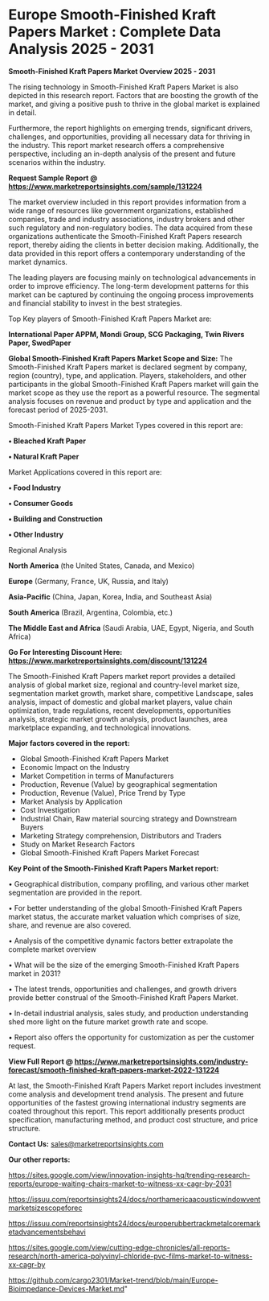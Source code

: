 # Europe Smooth-Finished Kraft Papers Market : Complete Data Analysis 2025 - 2031

<Strong> Smooth-Finished Kraft Papers Market Overview 2025 - 2031</strong>

The rising technology in Smooth-Finished Kraft Papers Market is also depicted in this research report. Factors that are boosting the growth of the market, and giving a positive push to thrive in the global market is explained in detail.

Furthermore, the report highlights on emerging trends, significant drivers, challenges, and opportunities, providing all necessary data for thriving in the industry. This report market research offers a comprehensive perspective, including an in-depth analysis of the present and future scenarios within the industry.

<strong>Request Sample Report @ <a href=https://www.marketreportsinsights.com/sample/131224>https://www.marketreportsinsights.com/sample/131224</a></strong>

The market overview included in this report provides information from a wide range of resources like government organizations, established companies, trade and industry associations, industry brokers and other such regulatory and non-regulatory bodies. The data acquired from these organizations authenticate the Smooth-Finished Kraft Papers research report, thereby aiding the clients in better decision making. Additionally, the data provided in this report offers a contemporary understanding of the market dynamics.

The leading players are focusing mainly on technological advancements in order to improve efficiency. The long-term development patterns for this market can be captured by continuing the ongoing process improvements and financial stability to invest in the best strategies.

Top Key players of Smooth-Finished Kraft Papers Market are:

<strong>International Paper APPM, Mondi Group, SCG Packaging, Twin Rivers Paper, SwedPaper</strong>

<strong><b>Global Smooth-Finished Kraft Papers Market Scope and Size:</b></strong>
The Smooth-Finished Kraft Papers market is declared segment by company, region (country), type, and application. Players, stakeholders, and other participants in the global Smooth-Finished Kraft Papers market will gain the market scope as they use the report as a powerful resource. The segmental analysis focuses on revenue and product by type and application and the forecast period of 2025-2031.

Smooth-Finished Kraft Papers Market Types covered in this report are:

<strong>• Bleached Kraft Paper

• Natural Kraft Paper</strong>

Market Applications covered in this report are:

<strong>• Food Industry

• Consumer Goods

• Building and Construction

• Other Industry</strong> 

Regional Analysis

<strong>North America</strong> (the United States, Canada, and Mexico)

<strong>Europe</strong> (Germany, France, UK, Russia, and Italy)

<strong>Asia-Pacific</strong> (China, Japan, Korea, India, and Southeast Asia)

<strong>South America</strong> (Brazil, Argentina, Colombia, etc.)

<strong>The Middle East and Africa</strong> (Saudi Arabia, UAE, Egypt, Nigeria, and South Africa)

<strong>Go For Interesting Discount Here: <a href=https://www.marketreportsinsights.com/discount/131224>https://www.marketreportsinsights.com/discount/131224</a></strong>

The Smooth-Finished Kraft Papers market report provides a detailed analysis of global market size, regional and country-level market size, segmentation market growth, market share, competitive Landscape, sales analysis, impact of domestic and global market players, value chain optimization, trade regulations, recent developments, opportunities analysis, strategic market growth analysis, product launches, area marketplace expanding, and technological innovations.

<strong><b>Major factors covered in the report:</b></strong>
<ul>
  <li>Global Smooth-Finished Kraft Papers Market </li>
  <li>Economic Impact on the Industry</li>
  <li>Market Competition in terms of Manufacturers</li>
  <li>Production, Revenue (Value) by geographical segmentation</li>
  <li>Production, Revenue (Value), Price Trend by Type</li>
  <li>Market Analysis by Application</li>
  <li>Cost Investigation</li>
  <li>Industrial Chain, Raw material sourcing strategy and Downstream Buyers</li>
  <li>Marketing Strategy comprehension, Distributors and Traders</li>
  <li>Study on Market Research Factors</li>
  <li>Global Smooth-Finished Kraft Papers Market Forecast</li>
</ul>

<strong><b>Key Point of the Smooth-Finished Kraft Papers Market report:</b></strong>

• Geographical distribution, company profiling, and various other market segmentation are provided in the report.

• For better understanding of the global Smooth-Finished Kraft Papers market status, the accurate market valuation which comprises of size, share, and revenue are also covered.

• Analysis of the competitive dynamic factors better extrapolate the complete market overview

• What will be the size of the emerging Smooth-Finished Kraft Papers market in 2031?

• The latest trends, opportunities and challenges, and growth drivers provide better construal of the Smooth-Finished Kraft Papers Market.

• In-detail industrial analysis, sales study, and production understanding shed more light on the future market growth rate and scope.

• Report also offers the opportunity for customization as per the customer request.

<strong><b>View Full Report @ <a href=https://www.marketreportsinsights.com/industry-forecast/smooth-finished-kraft-papers-market-2022-131224>https://www.marketreportsinsights.com/industry-forecast/smooth-finished-kraft-papers-market-2022-131224</a></b></strong>


At last, the Smooth-Finished Kraft Papers Market report includes investment come analysis and development trend analysis. The present and future opportunities of the fastest growing international industry segments are coated throughout this report. This report additionally presents product specification, manufacturing method, and product cost structure, and price structure.

<strong>Contact Us:</strong>
sales@marketreportsinsights.com

<strong>Our other reports:</strong>

<a href=https://sites.google.com/view/innovation-insights-hq/trending-research-reports/europe-waiting-chairs-market-to-witness-xx-cagr-by-2031>https://sites.google.com/view/innovation-insights-hq/trending-research-reports/europe-waiting-chairs-market-to-witness-xx-cagr-by-2031</a>

<a href=https://issuu.com/reportsinsights24/docs/northamericaacousticwindowventmarketsizescopeforec>https://issuu.com/reportsinsights24/docs/northamericaacousticwindowventmarketsizescopeforec</a>

<a href=https://issuu.com/reportsinsights24/docs/europerubbertrackmetalcoremarketadvancementsbehavi>https://issuu.com/reportsinsights24/docs/europerubbertrackmetalcoremarketadvancementsbehavi</a>

<a href=https://sites.google.com/view/cutting-edge-chronicles/all-reports-research/north-america-polyvinyl-chloride-pvc-films-market-to-witness-xx-cagr-by>https://sites.google.com/view/cutting-edge-chronicles/all-reports-research/north-america-polyvinyl-chloride-pvc-films-market-to-witness-xx-cagr-by</a>

<a href=https://github.com/cargo2301/Market-trend/blob/main/Europe-Bioimpedance-Devices-Market.md>https://github.com/cargo2301/Market-trend/blob/main/Europe-Bioimpedance-Devices-Market.md</a>"
